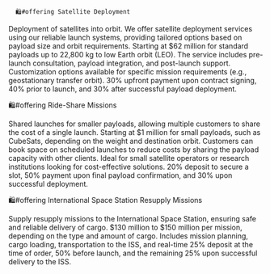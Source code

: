       🛍️#offering Satellite Deployment

Deployment of satellites into orbit. We offer satellite deployment services using our reliable launch systems, providing tailored options based on payload size and orbit requirements. Starting at $62 million for standard payloads up to 22,800 kg to low Earth orbit (LEO).  The service includes pre-launch consultation, payload integration, and post-launch support. Customization options available for specific mission requirements (e.g., geostationary transfer orbit). 30% upfront payment upon contract signing, 40% prior to launch, and 30% after successful payload deployment.

🛍️#offering Ride-Share Missions

Shared launches for smaller payloads, allowing multiple customers to share the cost of a single launch. Starting at $1 million for small payloads, such as CubeSats, depending on the weight and destination orbit. Customers can book space on scheduled launches to reduce costs by sharing the payload capacity with other clients. Ideal for small satellite operators or research institutions looking for cost-effective solutions. 20% deposit to secure a slot, 50% payment upon final payload confirmation, and 30% upon successful deployment.

🛍️#offering International Space Station Resupply Missions

Supply resupply missions to the International Space Station, ensuring safe and reliable delivery of cargo. $130 million to $150 million per mission, depending on the type and amount of cargo. Includes mission planning, cargo loading, transportation to the ISS, and real-time  25% deposit at the time of order, 50% before launch, and the remaining 25% upon successful delivery to the ISS.





